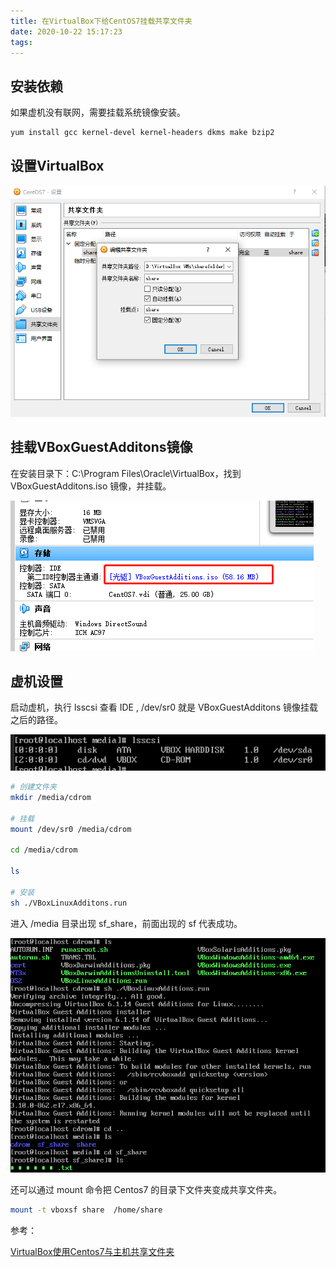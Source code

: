 ```yaml
---
title: 在VirtualBox下给CentOS7挂载共享文件夹
date: 2020-10-22 15:17:23
tags:
---
```


## 安装依赖

如果虚机没有联网，需要挂载系统镜像安装。

```sh
yum install gcc kernel-devel kernel-headers dkms make bzip2
```

## 设置VirtualBox

![微信截图_20201022172443.png](/img/微信截图_20201022172443.png)

## 挂载VBoxGuestAdditons镜像

在安装目录下：C:\Program Files\Oracle\VirtualBox，找到 VBoxGuestAdditons.iso 镜像，并挂载。

![微信截图_20201022172219.png](/img/微信截图_20201022172219.png)

## 虚机设置

启动虚机，执行 lsscsi 查看 IDE , /dev/sr0 就是 VBoxGuestAdditons 镜像挂载之后的路径。

![微信截图_20201022172727.png](/img/微信截图_20201022172727.png)

```sh
# 创建文件夹
mkdir /media/cdrom

# 挂载
mount /dev/sr0 /media/cdrom

cd /media/cdrom

ls

# 安装
sh ./VBoxLinuxAdditons.run
```

进入 /media 目录出现 sf_share，前面出现的 sf 代表成功。

![微信截图_20201022173219.png](/img/微信截图_20201022173219.png)

还可以通过 mount 命令把 Centos7 的目录下文件夹变成共享文件夹。

```sh
mount -t vboxsf share  /home/share
```

参考：

[VirtualBox使用Centos7与主机共享文件夹](https://www.cnblogs.com/uqing/p/8160318.html)